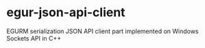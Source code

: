 # egur-json-api-client
EGURM serialization JSON API client part implemented on Windows Sockets API in C++
